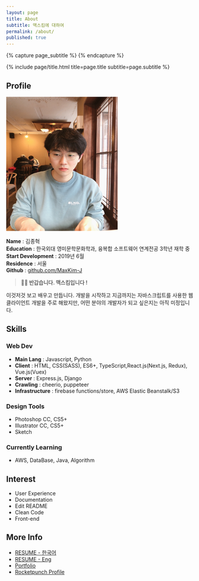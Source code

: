 ```yaml
---
layout: page
title: About
subtitle: 맥스킴에 대하여 
permalink: /about/
published: true
---
```


<div class="page" markdown="1">
{% capture page_subtitle %}
{% endcapture %}

{% include page/title.html title=page.title subtitle=page.subtitle %}

## Profile

<img src="/uploads/about.jpeg" width="300" height="360" style="margin:0">

**Name** : 김종혁  
**Education** : 한국외대 영미문학문화학과, 융복합 소프트웨어 연계전공 3학년 재학 중  
**Start Development** : 2019년 6월  
**Residence** : 서울  
**Github** : [github.com/MaxKim-J](https://github.com/MaxKim-J)

>**👋🏻 반갑습니다. 맥스킴입니다 !**  

이것저것 보고 배우고 만듭니다. 개발을 시작하고 지금까지는 자바스크립트를 사용한 웹 클라이언트 개발을 주로 해왔지만, 어떤 분야의 개발자가 되고 싶은지는 아직 미정입니다.  

## Skills

### Web Dev

- **Main Lang** : Javascript, Python
- **Client** : HTML, CSS(SASS), ES6+, TypeScript,React.js(Next.js, Redux), Vue.js(Vuex)
- **Server** : Express.js, Django  
- **Crawling** : cheerio, puppeteer  
- **Infrastructure** : firebase functions/store, AWS Elastic Beanstalk/S3  

### Design Tools

- Photoshop CC, CS5+
- Illustrator CC, CS5+
- Sketch

### Currently Learning

- AWS, DataBase, Java, Algorithm  

## Interest

- User Experience
- Documentation
- Edit README
- Clean Code
- Front-end

## More Info

- [RESUME - 한국어](https://github.com/MaxKim-J/RESUME)
- [RESUME - Eng](https://www.notion.so/projectmaxkim/RESUME-Max-Jonghyuk-Kim-fac8c0b9eb274fcfbc4d591bdb288b34)
- [Portfolio](https://www.notion.so/projectmaxkim/527e6946f5d947d2a1c7a1c232244504)
- [Rocketpunch Profile](https://www.rocketpunch.com/@hwaseen)

</div>
